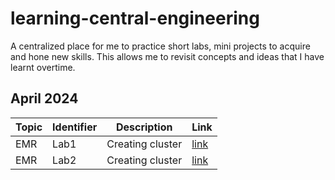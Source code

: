 # learning-central-engineering

A centralized place for me to practice short labs, mini projects to acquire and hone new skills.
This allows me to revisit concepts and ideas that I have learnt overtime.

## April 2024

| Topic | Identifier | Description      | Link                   |
| ----- | ---------- | ---------------- | ---------------------- |
| EMR   | Lab1       | Creating cluster | [link](topic-EMR/lab1) |
| EMR   | Lab2       | Creating cluster | [link](topic-EMR/lab2) |

